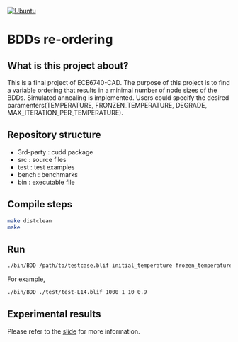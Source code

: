 [![Ubuntu](https://github.com/cheng-hsiang-chiu/ECE6740-CAD/workflows/Ubuntu/badge.svg)](https://github.com/cheng-hsiang-chiu/ECE6740-CAD/actions?query=workflow%3AUbuntu)


# BDDs re-ordering


## What is this project about?
This is a final project of ECE6740-CAD. The purpose of this project is to find a variable ordering that results in a minimal number of node sizes of the BDDs. Simulated annealing is implemented. Users could specify the desired paramenters(TEMPERATURE, FRONZEN_TEMPERATURE, DEGRADE, MAX_ITERATION_PER_TEMPERATURE).


## Repository structure
- 3rd-party : cudd package
- src : source files
- test : test examples
- bench : benchmarks
- bin : executable file


## Compile steps
```bash
make distclean
make
```


## Run
```bash
./bin/BDD /path/to/testcase.blif initial_temperature frozen_temperature iterations_per_temperature degrade
```
For example, 
```bash
./bin/BDD ./test/test-L14.blif 1000 1 10 0.9
```


## Experimental results
Please refer to the <a href="./slide.pdf">slide</a> for more information.
